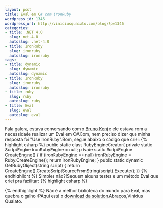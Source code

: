 ```yaml
--- 
layout: post
title: Eval em C# com IronRuby
wordpress_id: 1346
wordpress_url: http://viniciusquaiato.com/blog/?p=1346
categories: 
- title: .NET 4.0
  slug: net-4-0
  autoslug: .net-4.0
- title: IronRuby
  slug: ironruby
  autoslug: ironruby
tags: 
- title: dynamic
  slug: dynamic
  autoslug: dynamic
- title: IronRuby
  slug: ironruby
  autoslug: ironruby
- title: ruby
  slug: ruby
  autoslug: ruby
- title: Eval
  slug: eval
  autoslug: eval
---
```

Fala galera, estava conversando com o [Bruno Kenj](http://www.brunokenj.net/) e ele estava com a necessidade realizar um Eval em C#.Bom, nem preciso dizer que minha resposta foi "Use IronRuby".Bom, segue abaixo o código que criei:
{% highlight csharp %}
public static class RubyEngineCreator{    private static ScriptEngine ironRubyEngine = null;    private static ScriptEngine CreateEngine()    {        if (ironRubyEngine == null)            ironRubyEngine = Ruby.CreateEngine();        return ironRubyEngine;    }    public static dynamic GetRubyObject(string script)    {        return CreateEngine().CreateScriptSourceFromString(script).Execute();    }}
{% endhighlight %}
Simples não?!Seguem alguns testes e um método Eval que criei pra facilitar:
{% highlight csharp %}

{% endhighlight %}
Não é a melhor biblioteca do mundo para Eval, mas quebra o galho :PAqui está o [download da solution](http://viniciusquaiato.com/files/codesamples/IronRubyEval/IronRubyCsharpEvaluator.zip).Abraços,Vinicius Quaiato.

